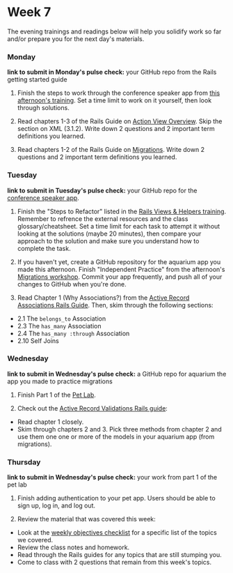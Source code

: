 # Week 7

The evening trainings and readings below will help you solidify work so far and/or prepare you for the next day's materials.



### Monday

**link to submit in Monday's pulse check:** your GitHub repo from the Rails getting started guide

1. Finish the steps to work through the conference speaker app from [this afternoon's training](https://github.com/sf-wdi-34/active-record).  Set a time limit to work on it yourself, then look through solutions. 

1. Read chapters 1-3 of the Rails Guide on [Action View Overview](http://guides.rubyonrails.org/action_view_overview.html#templates-partials-and-layouts). Skip the section on XML (3.1.2). Write down 2 questions and 2 important term definitions you learned. 

1. Read chapters 1-2 of the Rails Guide on [Migrations](http://guides.rubyonrails.org/active_record_migrations.html). Write down 2 questions and 2 important term definitions you learned. 



### Tuesday

**link to submit in Tuesday's pulse check:** your GitHub repo for the [conference speaker app](https://github.com/sf-wdi-34/active-record).

1. Finish the "Steps to Refactor" listed in the [Rails Views & Helpers training](https://github.com/sf-wdi-34/rails_views_helpers_training). Remember to refrence the external resources and the class glossary/cheatsheet. Set a time limit for each task to attempt it without looking at the solutions (maybe 20 minutes), then compare your approach to the solution and make sure you understand how to complete the task. 

1. If you haven't yet, create a GitHub repository for the aquarium app you made this afternoon. Finish "Independent Practice" from the afternoon's [Migrations workshop](https://github.com/sf-wdi-34/migrations). Commit your app frequently, and push all of your changes to GitHub when you're done. 

1. Read Chapter 1 (Why Associations?) from the [Active Record Associations Rails Guide](http://guides.rubyonrails.org/association_basics.html).  Then, skim through the following sections:
  - 2.1 The `belongs_to` Association
  - 2.3 The `has_many` Association
  - 2.4 The `has_many :through` Association
  - 2.10 Self Joins
  


### Wednesday

**link to submit in Wednesday's pulse check:** a GitHub repo for aquarium the app you made to practice migrations

1. Finish Part 1 of the [Pet Lab](https://github.com/sf-wdi-34/rails-pet-lab).

1. Check out the [Active Record Validations Rails guide](http://guides.rubyonrails.org/active_record_validations.html):

  * Read chapter 1 closely.
  * Skim through chapters 2 and 3. Pick three methods from chapter 2 and use them one one or more of the models in your aquarium app (from migrations).


### Thursday

**link to submit in Wednesday's pulse check:** your work from part 1 of the pet lab

1. Finish adding authentication to your pet app. Users should be able to sign up, log in, and log out.

1. Review the material that was covered this week:
  * Look at the [weekly objectives checklist](https://gist.github.com/bgveenstra/9a1b733cf308260363bf45e1aff7da7f) for a specific list of the topics we covered.
  * Review the class notes and homework.
  * Read through the Rails guides for any topics that are still stumping you.
  * Come to class with 2 questions that remain from this week's topics.

<!--
### Weekend

1. Research a gem for your [lightning talk](https://github.com/sf-wdi-34/ruby-lightning-talks)!  Remember to claim the gem in the google doc as soon as you know which gem you want to look into.

1. Work through the [public library app](https://github.com/sf-wdi-34/public_library_app) twice to build your Rails muscle memory.  You will be building the app at least 2 times, each time gaining skills through repetition. Here's how we want you to work:

  * Start by making a `first-lib-app` project. Move through the instructions and prompts below to build your app.  Time how long it takes you to complete the app.  (Don't do the bonuses on your first run.) Use as many hints as you'd like to check your work and make sure you get through the lab smoothly, and feel free to reference the solution branch for the part you're on. Commit your work along the way and at the conclusion. Once you're finished with the requirements for both parts, edit the README to include your time.
  * Next, create a new `second-lib-app` project. Go through the lab another time, timing yourself again.  Push yourself to peek at the hints and solutions less; you can look at your own first project if you're stuck.  Again, make sure to commit your work.  You should have roughly the same number of commits as you had on your first run. Version control isn't the place to cut corners!  Once you're finished with the requirements for both parts, edit the README to include your time.  After that, try bonuses if you'd like!

-->
  
